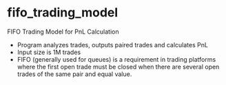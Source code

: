 # fifo_trading_model
FIFO Trading Model for PnL Calculation
- Program analyzes trades, outputs paired trades and calculates PnL
- Input size is 1M trades 
- FIFO (generally used for queues) is a requirement in trading platforms where the first open trade must be closed when there are several open trades of the same pair and equal value. 
